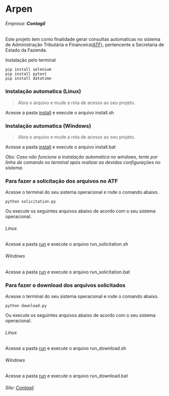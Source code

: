 # Arpen
###### Empresa: **Contagil**

Este projeto tem como finalidade gerar consultas automaticas no sistema de Administração Tributária e Financeira([ATF](https://www4.receita.pb.gov.br/atf/)), pertencente a Secretaria de Estado da Fazenda.

Instalação pelo terminal

```
pip install selenium
pip install pytest
pip install datatime
```

### Instalação automatica (Linux)

> Abra o arquivo e mude a rota de acesso ao seu projeto.

Acesse a pasta [install](/install) e execute o arquivo install.sh

### Instalação automatica (Windows)

> Abra o arquivo e mude a rota de acesso ao seu projeto.

Acesse a pasta [install](/install) e execute o arquivo install.bat

_Obs: Caso não funcione a instalação automatica no windows, tente por linha de comando no terminal após realizar as devidas configurações no sistema._

### Para fazer a solicitação dos arquivos no ATF

Acesse o terminal do seu sistema operacional e rode o comando abaixo.

```
python solicitation.py
```

Ou execute os seguintes arquivos abaixo de acordo com o seu sistema operacional.

###### Linux

Acesse a pasta [run](/run) e execute o arquivo run_solicitation.sh

###### Windows

Acesse a pasta [run](/run) e execute o arquivo run_solicitation.bat


### Para fazer o download dos arquivos solicitados

Acesse o terminal do seu sistema operacional e rode o comando abaixo.

```
python download.py
```

Ou execute os seguintes arquivos abaixo de acordo com o seu sistema operacional.

###### Linux

Acesse a pasta [run](/run) e execute o arquivo run_download.sh

###### Windows

Acesse a pasta [run](/run) e execute o arquivo run_download.bat


###### Site: [Contagil](http://www.contagilpb.com.br/)